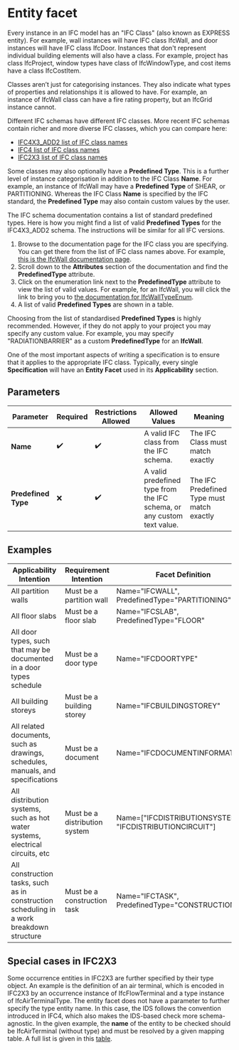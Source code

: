 # Entity facet

Every instance in an IFC model has an "IFC Class" (also known as EXPRESS entity). For example, wall instances will have IFC class IfcWall, and door instances will have IFC class IfcDoor. Instances that don't represent individual building elements will also have a class. For example, project has class IfcProject, window types have class of IfcWindowType, and cost items have a class IfcCostItem.

Classes aren’t just for categorising instances. They also indicate what types of properties and relationships it is allowed to have. For example, an instance of IfcWall class can have a fire rating property, but an IfcGrid instance cannot.

Different IFC schemas have different IFC classes. More recent IFC schemas contain richer and more diverse IFC classes, which you can compare here:

- [IFC4X3_ADD2 list of IFC class names](http://ifc43-docs.standards.buildingsmart.org/IFC/RELEASE/IFC4x3/HTML/annex-b1.html)
- [IFC4 list of IFC class names](https://standards.buildingsmart.org/IFC/RELEASE/IFC4/ADD2_TC1/HTML/link/alphabeticalorder-entities.htm)
- [IFC2X3 list of IFC class names](https://standards.buildingsmart.org/IFC/RELEASE/IFC2x3/TC1/HTML/alphabeticalorder_entities.htm)

Some classes may also optionally have a **Predefined Type**. This is a further level of instance categorisation in addition to the IFC Class **Name**. For example, an instance of IfcWall may have a **Predefined Type** of SHEAR, or PARTITIONING. Whereas the IFC Class **Name** is specified by the IFC standard, the **Predefined Type** may also contain custom values by the user.

The IFC schema documentation contains a list of standard predefined types. Here is how you might find a list of valid **Predefined Types** for the IFC4X3_ADD2 schema. The instructions will be similar for all IFC versions.

 1. Browse to the documentation page for the IFC class you are specifying. You can get there from the list of IFC class names above. For example, [this is the IfcWall documentation page](http://ifc43-docs.standards.buildingsmart.org/IFC/RELEASE/IFC4x3/HTML/lexical/IfcWall.htm).
 2. Scroll down to the **Attributes** section of the documentation and find the **PredefinedType** attribute.
 3. Click on the enumeration link next to the **PredefinedType** attribute to view the list of valid values. For example, for an IfcWall, you will click the link to bring you to [the documentation for IfcWallTypeEnum](http://ifc43-docs.standards.buildingsmart.org/IFC/RELEASE/IFC4x3/HTML/lexical/IfcWallTypeEnum.htm).
 4. A list of valid **Predefined Types** are shown in a table.

Choosing from the list of standardised **Predefined Types** is highly recommended. However, if they do not apply to your project you may specify any custom value. For example, you may specify "RADIATIONBARRIER" as a custom **PredefinedType** for an **IfcWall**.

One of the most important aspects of writing a specification is to ensure that it applies to the appropriate IFC class. Typically, every single **Specification** will have an **Entity Facet** used in its **Applicability** section.

## Parameters

| Parameter           | Required | Restrictions Allowed | Allowed Values                                                         | Meaning                                    |
| ------------------- | -------- | -------------------- | ---------------------------------------------------------------------- | ------------------------------------------ |
| **Name**            | ✔️     | ✔️                 | A valid IFC class from the IFC schema.                                 | The IFC Class must match exactly           |
| **Predefined Type** | ❌       | ✔️                 | A valid predefined type from the IFC schema, or any custom text value. | The IFC Predefined Type must match exactly |

## Examples

| Applicability Intention                                                                  | Requirement Intention         | Facet Definition                                         |
| ---------------------------------------------------------------------------------------- | ----------------------------- | -------------------------------------------------------- |
| All partition walls                                                                      | Must be a partition wall      | Name="IFCWALL", PredefinedType="PARTITIONING"            |
| All floor slabs                                                                          | Must be a floor slab          | Name="IFCSLAB", PredefinedType="FLOOR"                   |
| All door types, such that may be documented in a door types schedule                     | Must be a door type           | Name="IFCDOORTYPE"                                       |
| All building storeys                                                                     | Must be a building storey     | Name="IFCBUILDINGSTOREY"                                 |
| All related documents, such as drawings, schedules, manuals, and specifications          | Must be a document            | Name="IFCDOCUMENTINFORMATION"                            |
| All distribution systems, such as hot water systems, electrical circuits, etc            | Must be a distribution system | Name=["IFCDISTRIBUTIONSYSTEM", "IFCDISTRIBUTIONCIRCUIT"] |
| All construction tasks, such as in construction scheduling in a work breakdown structure | Must be a construction task   | Name="IFCTASK", PredefinedType="CONSTRUCTION"            |

## Special cases in IFC2X3

Some occurrence entities in IFC2X3 are further specified by their type object.
An example is the definition of an air terminal, which is encoded in IFC2X3 by an occurrence instance of IfcFlowTerminal and a type instance of IfcAirTerminalType.
The entity facet does not have a parameter to further specify the type entity name.
In this case, the IDS follows the convention introduced in IFC4, which also makes the IDS-based check more schema-agnostic.
In the given example, the **name** of the entity to be checked should be IfcAirTerminal (without type) and must be resolved by a given mapping table.
A full list is given in this [table](./Documentation/ImplementersDocumentation/ifc2x3-occurrence-type-mapping-table.md).
